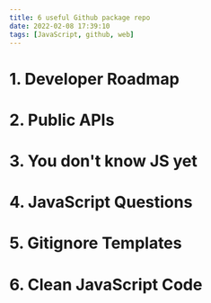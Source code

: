 ```yaml
---
title: 6 useful Github package repo
date: 2022-02-08 17:39:10
tags: [JavaScript, github, web]
---
```


# 1. Developer Roadmap

# 2. Public APIs

# 3. You don't know JS yet

# 4. JavaScript Questions

# 5. Gitignore Templates

# 6. Clean JavaScript Code
